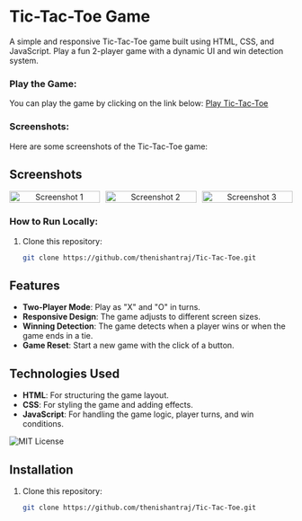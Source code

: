 # Tic-Tac-Toe Game

A simple and responsive Tic-Tac-Toe game built using HTML, CSS, and JavaScript. Play a fun 2-player game with a dynamic UI and win detection system.

### Play the Game:
You can play the game by clicking on the link below:
[Play Tic-Tac-Toe](https://visionary-banoffee-51dfe8.netlify.app/)

### Screenshots:
Here are some screenshots of the Tic-Tac-Toe game:
## Screenshots

<div style="display: flex; justify-content: space-around; gap: 10px;">

  <div style="flex: 1; min-width: 0; text-align: center;">
    <img src="assets/Screenshot%202025-01-31%20130421.png" alt="Screenshot 1" style="width: 100%; height: auto; object-fit: cover;">
  </div>
  
  <div style="flex: 1; min-width: 0; text-align: center;">
    <img src="assets/Screenshot%202025-01-31%20130433.png" alt="Screenshot 2" style="width: 100%; height: auto; object-fit: cover;">
  </div>
  
  <div style="flex: 1; min-width: 0; text-align: center;">
    <img src="assets/Screenshot%202025-01-31%20130650.png" alt="Screenshot 3" style="width: 100%; height: auto; object-fit: cover;">
  </div>

</div>


### How to Run Locally:
1. Clone this repository:
   ```bash
   git clone https://github.com/thenishantraj/Tic-Tac-Toe.git

## Features
- **Two-Player Mode**: Play as "X" and "O" in turns.
- **Responsive Design**: The game adjusts to different screen sizes.
- **Winning Detection**: The game detects when a player wins or when the game ends in a tie.
- **Game Reset**: Start a new game with the click of a button.

## Technologies Used
- **HTML**: For structuring the game layout.
- **CSS**: For styling the game and adding effects.
- **JavaScript**: For handling the game logic, player turns, and win conditions.

![MIT License](https://img.shields.io/badge/License-MIT-green)
 

## Installation

1. Clone this repository:
   ```bash
   git clone https://github.com/thenishantraj/Tic-Tac-Toe.git
